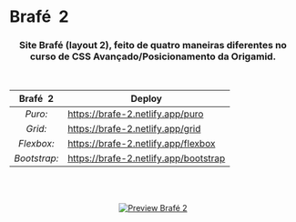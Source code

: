 # Brafé  2

<div align="center">
 
### Site **Brafé (layout 2)**, feito de quatro maneiras diferentes no <br> curso de CSS Avançado/Posicionamento da Origamid. 
<br>
 
|**Brafé  2**|**Deploy**|
|:---:|---|
|*Puro:*|https://brafe-2.netlify.app/puro|
|*Grid:*|https://brafe-2.netlify.app/grid|
|*Flexbox:*|https://brafe-2.netlify.app/flexbox|
|*Bootstrap:*|https://brafe-2.netlify.app/bootstrap|
 
<br>
<br>
 
[![Preview Brafé 2](https://user-images.githubusercontent.com/72631018/162209715-e6c1797c-465a-49b9-8d22-06787ab9ca80.png)](https://brafe-2.netlify.app/puro)
 
</div>